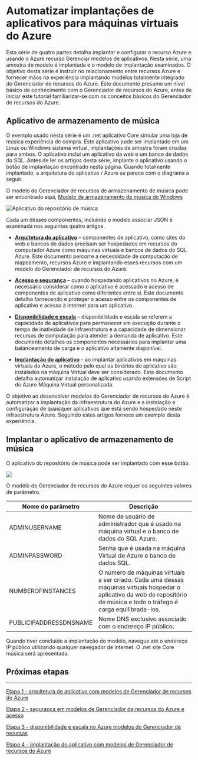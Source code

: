 <properties
   pageTitle="Azure Máquina Virtual DotNet Core Tutorial 1 | Microsoft Azure"
   description="Tutorial do Azure Máquina Virtual DotNet Core"
   services="virtual-machines-windows"
   documentationCenter="virtual-machines"
   authors="neilpeterson"
   manager="timlt"
   editor="tysonn"
   tags="azure-resource-manager"/>

<tags
   ms.service="virtual-machines-windows"
   ms.devlang="na"
   ms.topic="article"
   ms.tgt_pltfrm="vm-windows"
   ms.workload="infrastructure-services"
   ms.date="10/21/2016"
   ms.author="nepeters"/>

# <a name="automating-application-deployments-to-azure-virtual-machines"></a>Automatizar implantações de aplicativos para máquinas virtuais do Azure

Esta série de quatro partes detalha implantar e configurar o recurso Azure e usando o Azure recurso Gerenciar modelos de aplicativos. Nesta série, uma amostra de modelo é implantada e o modelo de implantação examinados. O objetivo desta série é instruir no relacionamento entre recursos Azure e fornecer mãos na experiência implantando modelos totalmente integrado do Gerenciador de recursos do Azure. Este documento presume um nível básico de conhecimento com o Gerenciador de recursos do Azure, antes de iniciar este tutorial familiarizar-se com os conceitos básicos do Gerenciador de recursos do Azure.

## <a name="music-store-application"></a>Aplicativo de armazenamento de música

O exemplo usado nesta série é um .net aplicativo Core simular uma loja de música experiência de compra. Este aplicativo pode ser implantado em um Linux ou Windows sistema virtual, implantações de amostra foram criadas para ambos. O aplicativo inclui um aplicativo da web e um banco de dados do SQL. Antes de ler os artigos desta série, implante o aplicativo usando o botão de implantação encontrado nesta página. Quando totalmente implantado, a arquitetura do aplicativo / Azure se parece com o diagrama a seguir. 

O modelo do Gerenciador de recursos de armazenamento de música pode ser encontrado aqui, [Modelo de armazenamento de música do Windows](https://github.com/Microsoft/dotnet-core-sample-templates/tree/master/dotnet-core-music-windows)

![Aplicativo do repositório de música](./media/virtual-machines-windows-dotnet-core/music-store.png)

Cada um desses componentes, incluindo o modelo associar JSON é examinada nos seguintes quatro artigos.

- [**Arquitetura do aplicativo**](./virtual-machines-windows-dotnet-core-2-architecture.md) – componentes de aplicativo, como sites da web e bancos de dados precisam ser hospedados em recursos do computador Azure como máquinas virtuais e bancos de dados do SQL Azure. Este documento percorre a necessidade de computação de mapeamento, recursos Azure e implantando esses recursos com um modelo do Gerenciador de recursos do Azure. 

- [**Acesso e segurança**](./virtual-machines-windows-dotnet-core-3-access-security.md) – quando hospedando aplicativos no Azure, é necessário considerar como o aplicativo é acessado e acesso de componentes de aplicativo como diferentes entre si. Este documento detalha fornecendo e proteger o acesso entre os componentes de aplicativo e acesso à internet para um aplicativo.

- [**Disponibilidade e escala**](./virtual-machines-windows-dotnet-core-4-availability-scale.md) – disponibilidade e escala se referem a capacidade de aplicativos para permanecer em execução durante o tempo de inatividade de infraestrutura e a capacidade de dimensionar recursos de computação para atender a demanda de aplicativo. Este documento detalhes os componentes necessários para implantar uma balanceamento de carga e o aplicativo altamente disponível.

- [**Implantação do aplicativo**](./virtual-machines-windows-dotnet-core-5-app-deployment.md) - ao implantar aplicativos em máquinas virtuais do Azure, o método pelo qual os binários do aplicativo são instalados na máquina Virtual deve ser considerado. Este documento detalha automatizar instalação de aplicativo usando extensões de Script do Azure Máquina Virtual personalizada.

O objetivo ao desenvolver modelos do Gerenciador de recursos do Azure é automatizar a implantação da infraestrutura do Azure e a instalação e configuração de quaisquer aplicativos que está sendo hospedado neste infraestrutura Azure. Seguindo estes artigos fornece um exemplo desta experiência.

## <a name="deploy-the-music-store-application"></a>Implantar o aplicativo de armazenamento de música

O aplicativo do repositório de música pode ser implantado com esse botão.

<a href="https://portal.azure.com/#create/Microsoft.Template/uri/https%3A%2F%2Fraw.githubusercontent.com%2FMicrosoft%2Fdotnet-core-sample-templates%2Fmaster%2Fdotnet-core-music-windows%2Fazuredeploy.json" target="_blank">
    <img src="http://azuredeploy.net/deploybutton.png"/>
</a>

O modelo do Gerenciador de recursos do Azure requer os seguintes valores de parâmetro.

|Nome do parâmetro |Descrição   |
|---|---|
|ADMINUSERNAME   | Nome de usuário de administrador que é usado na máquina virtual e o banco de dados do SQL Azure.  |
|ADMINPASSWORD | Senha que é usada na máquina Virtual de Azure e banco de dados SQL.  |
|NUMBEROFINSTANCES | O número de máquinas virtuais a ser criado. Cada uma dessas máquinas virtuais hospedar o aplicativo da web de repositório de música e todo o tráfego é carga equilibrada-los. |
|PUBLICIPADDRESSDNSNAME | Nome DNS exclusivo associado com o endereço IP público. |

Quando tiver concluído a implantação do modelo, navegue até o endereço IP público utilizando qualquer navegador de internet. O .net site Core música será apresentada.

## <a name="next-steps"></a>Próximas etapas

<hr>

[Etapa 1 - arquitetura de aplicativo com modelos de Gerenciador de recursos do Azure](./virtual-machines-windows-dotnet-core-2-architecture.md)

[Etapa 2 - segurança em modelos de Gerenciador de recursos do Azure e acesso](./virtual-machines-windows-dotnet-core-3-access-security.md)

[Etapa 3 - disponibilidade e escala no Azure modelos do Gerenciador de recursos](./virtual-machines-windows-dotnet-core-4-availability-scale.md)

[Etapa 4 - implantação do aplicativo com modelos de Gerenciador de recursos do Azure](./virtual-machines-windows-dotnet-core-5-app-deployment.md)


